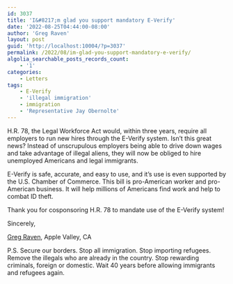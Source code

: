 ```yaml
---
id: 3037
title: 'I&#8217;m glad you support mandatory E-Verify'
date: '2022-08-25T04:44:00-08:00'
author: 'Greg Raven'
layout: post
guid: 'http://localhost:10004/?p=3037'
permalink: /2022/08/im-glad-you-support-mandatory-e-verify/
algolia_searchable_posts_records_count:
    - '1'
categories:
    - Letters
tags:
    - E-Verify
    - 'illegal immigration'
    - immigration
    - 'Representative Jay Obernolte'
---
```


H.R. 78, the Legal Workforce Act would, within three years, require all employers to run new hires through the E-Verify system. Isn’t this great news? Instead of unscrupulous employers being able to drive down wages and take advantage of illegal aliens, they will now be obliged to hire unemployed Americans and legal immigrants.

E-Verify is safe, accurate, and easy to use, and it’s use is even supported by the U.S. Chamber of Commerce. This bill is pro-American worker and pro-American business. It will help millions of Americans find work and help to combat ID theft.

Thank you for cosponsoring H.R. 78 to mandate use of the E-Verify system!

Sincerely,

[Greg Raven](https://www.gregraven.org/), Apple Valley, CA

P.S. Secure our borders. Stop all immigration. Stop importing refugees. Remove the illegals who are already in the country. Stop rewarding criminals, foreign or domestic. Wait 40 years before allowing immigrants and refugees again.